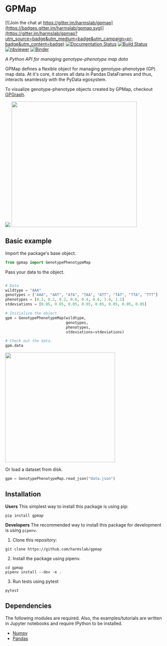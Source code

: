 
# GPMap

[![Join the chat at https://gitter.im/harmslab/gpmap](https://badges.gitter.im/harmslab/gpmap.svg)](https://gitter.im/harmslab/gpmap?utm_source=badge&utm_medium=badge&utm_campaign=pr-badge&utm_content=badge)
[![Documentation Status](https://readthedocs.org/projects/gpmap/badge/?version=latest)](http://gpmap.readthedocs.io/en/latest/?badge=latest)
[![Build Status](https://travis-ci.org/harmslab/gpmap.svg?branch=master)](https://travis-ci.org/harmslab/gpmap)
[![nbviewer](https://raw.githubusercontent.com/jupyter/design/master/logos/Badges/nbviewer_badge.svg)](https://nbviewer.jupyter.org/github/harmslab/gpmap/blob/master/examples/Introduction%20to%20Genotype-Phenotype%20Map%20Module.ipynb#)
[![Binder](https://mybinder.org/badge_logo.svg)](https://mybinder.org/v2/gh/harmslab/gpmap/master?filepath=examples%2FIntroduction%20to%20Genotype-Phenotype%20Map%20Module.ipynb)

*A Python API for managing genotype-phenotype map data*

GPMap defines a flexible object for managing genotype-phenotype (GP) map data. At it's core,
it stores all data in Pandas DataFrames and thus, interacts seamlessly with the
PyData egosystem.

To visualize genotype-phenotype objects created by GPMap, checkout [GPGraph](https://github.com/Zsailer/gpgraph).

<img src="docs/_img/gpm.png"> <img src="docs/_img/dataframe.png" width="400">

## Basic example

Import the package's base object.
```python
from gpmap import GenotypePhenotypeMap
```

Pass your data to the object.
```python

# Data
wildtype = "AAA"
genotypes = ["AAA", "AAT", "ATA", "TAA", "ATT", "TAT", "TTA", "TTT"]
phenotypes = [0.1, 0.2, 0.2, 0.6, 0.4, 0.6, 1.0, 1.1]
stdeviations = [0.05, 0.05, 0.05, 0.05, 0.05, 0.05, 0.05, 0.05]

# Initialize the object
gpm = GenotypePhenotypeMap(wildtype,
                           genotypes,
                           phenotypes,
                           stdeviations=stdeviations)

# Check out the data.
gpm.data
```
<img src="docs/_img/dataframe.png" width="350">


Or load a dataset from disk.
```python
gpm = GenotypePhenotypeMap.read_json("data.json")
```

## Installation

**Users**
This simplest way to install this package is using pip:
```
pip install gpmap
```

**Developers**
The recommended way to install this package for development is using `pipenv`.

1. Clone this repository:
```
git clone https://github.com/harmslab/gpmap
```
2. Install the package using pipenv.
```
cd gpmap
pipenv install --dev -e .
```
3. Run tests using pytest
```
pytest
```

## Dependencies

The following modules are required. Also, the examples/tutorials are written in Jupyter notebooks and require IPython to be installed.

* [Numpy](http://www.numpy.org/)
* [Pandas](https://pandas.pydata.org/)
